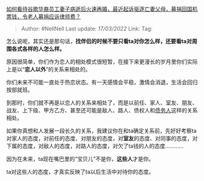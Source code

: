 [如何看待谷歌华裔员工妻子病逝后火速再婚，最近起诉驱逐亡妻父母，募捐回国机票钱，令老人募捐应诉律师费？](https://www.zhihu.com/question/522115736/answer/2394292601)

> Author: #NellNell
> Last update: *17/03/2022*
> Link:
> Tag:

怎么说呢，其实还是那句话，**找伴侣的时候不要只看ta对你怎么样，还要看ta对周围各式各样的人怎么样。**

原因很简单，你们作为恋人的相处模式很短暂，在接下来更漫长的岁月里你们实际上是以“**恋人以外**”的关系来相处的。

你们未来不可能一直处于热恋状态。有一天感情会平稳，激情会消退，生活会回归按部就班。

到那时，你们就不再是以恋人的关系来相处了，而是以前任、家人、室友、朋友、战友、上下级、甲方乙方、甚至还可能是敌人、路人、债权人和[债务人](https://www.zhihu.com/search?q=%E5%80%BA%E5%8A%A1%E4%BA%BA&search_source=Entity&hybrid_search_source=Entity&hybrid_search_extra=%7B%22sourceType%22%3A%22answer%22%2C%22sourceId%22%3A2394292601%7D)这样的关系相处。

如果你真想和人发展一段长久的关系，我建议你在和ta确定关系前，先好好考察ta对家人的态度，对前任的态度、对朋友的态度，对**室友**的态度、对同事的态度，对下属的态度，对敌人的态度，对路人的态度，对欠了ta钱的人的态度…………

因为在未来，ta现在嘴巴里的“宝贝儿”不是你，**这些人**才是你。

ta对这些人的态度，才真实反映了ta以后生活中对待你的态度。
